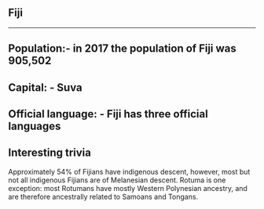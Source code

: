 ## Fiji

-----------------

## Population:- in 2017 the population of Fiji was 905,502


## Capital: - Suva

 
## Official language: - Fiji has three official languages


## Interesting trivia

Approximately 54% of Fijians have indigenous descent, however, most but not all indigenous Fijians are of Melanesian descent. Rotuma is one exception: most Rotumans have mostly Western Polynesian ancestry, and are therefore ancestrally related to Samoans and Tongans. 



